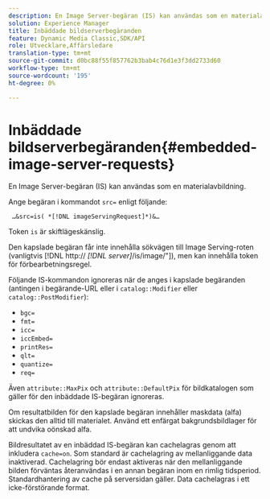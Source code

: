 ```yaml
---
description: En Image Server-begäran (IS) kan användas som en materialavbildning.
solution: Experience Manager
title: Inbäddade bildserverbegäranden
feature: Dynamic Media Classic,SDK/API
role: Utvecklare,Affärsledare
translation-type: tm+mt
source-git-commit: d0bc88f55f857762b3bab4c76d1e3f3dd2733d60
workflow-type: tm+mt
source-wordcount: '195'
ht-degree: 0%

---
```



# Inbäddade bildserverbegäranden{#embedded-image-server-requests}

En Image Server-begäran (IS) kan användas som en materialavbildning.

Ange begäran i kommandot `src=` enligt följande:

` …&src=is( *[!DNL imageServingRequest]*)&…`

Token `is` är skiftlägeskänslig.

Den kapslade begäran får inte innehålla sökvägen till Image Serving-roten (vanligtvis [!DNL http:// *[!DNL server]*/is/image/&quot;]), men kan innehålla token för förbearbetningsregel.

Följande IS-kommandon ignoreras när de anges i kapslade begäranden (antingen i begärande-URL eller i `catalog::Modifier` eller `catalog::PostModifier`):

* `bgc=`
* `fmt=`
* `icc=`
* `iccEmbed=`
* `printRes=`
* `qlt=`
* `quantize=`
* `req=`

Även `attribute::MaxPix` och `attribute::DefaultPix` för bildkatalogen som gäller för den inbäddade IS-begäran ignoreras.

Om resultatbilden för den kapslade begäran innehåller maskdata (alfa) skickas den alltid till materialet. Använd ett enfärgat bakgrundsbildlager för att undvika oönskad alfa.

Bildresultatet av en inbäddad IS-begäran kan cachelagras genom att inkludera `cache=on`. Som standard är cachelagring av mellanliggande data inaktiverad. Cachelagring bör endast aktiveras när den mellanliggande bilden förväntas återanvändas i en annan begäran inom en rimlig tidsperiod. Standardhantering av cache på serversidan gäller. Data cachelagras i ett icke-förstörande format.

